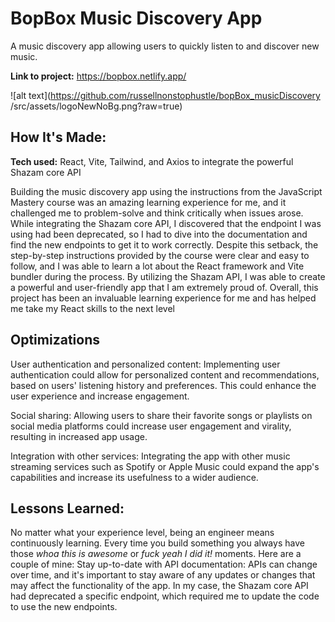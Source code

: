 ﻿# BopBox Music Discovery App
 A music discovery app allowing users to quickly listen to and discover new music.

**Link to project:** https://bopbox.netlify.app/

![alt text](https://github.com/russellnonstophustle/bopBox_musicDiscovery
/src/assets/logoNewNoBg.png?raw=true)


## How It's Made:

**Tech used:** React, Vite, Tailwind, and Axios to integrate the powerful Shazam core API

Building the music discovery app using the instructions from the JavaScript Mastery course was an amazing learning experience for me, and it challenged me to problem-solve and think critically when issues arose. While integrating the Shazam core API, I discovered that the endpoint I was using had been deprecated, so I had to dive into the documentation and find the new endpoints to get it to work correctly. Despite this setback, the step-by-step instructions provided by the course were clear and easy to follow, and I was able to learn a lot about the React framework and Vite bundler during the process. By utilizing the Shazam API, I was able to create a powerful and user-friendly app that I am extremely proud of. Overall, this project has been an invaluable learning experience for me and has helped me take my React skills to the next level

## Optimizations

User authentication and personalized content: Implementing user authentication could allow for personalized content and recommendations, based on users' listening history and preferences. This could enhance the user experience and increase engagement.

Social sharing: Allowing users to share their favorite songs or playlists on social media platforms could increase user engagement and virality, resulting in increased app usage.

Integration with other services: Integrating the app with other music streaming services such as Spotify or Apple Music could expand the app's capabilities and increase its usefulness to a wider audience.

## Lessons Learned:

No matter what your experience level, being an engineer means continuously learning. Every time you build something you always have those *whoa this is awesome* or *fuck yeah I did it!* moments. Here are a couple of mine:
Stay up-to-date with API documentation: APIs can change over time, and it's important to stay aware of any updates or changes that may affect the functionality of the app. In my case, the Shazam core API had deprecated a specific endpoint, which required me to update the code to use the new endpoints.

